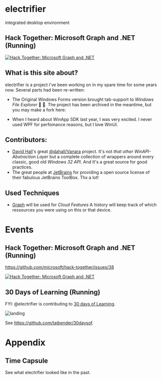 # electrifier
integrated desktop environment

## Hack Together: Microsoft Graph and .NET (Running)
[![Hack Together: Microsoft Graph and .NET](https://img.shields.io/badge/Microsoft%20-Hack--Together-orange?style=for-the-badge&logo=microsoft)](https://github.com/microsoft/hack-together)

## What is this site about?
electrifier is a project i've been working on in my spare time for some years now. Several parts had been re-written:

* The Original Windows Forms version brought tab-support to _Windows File Explorer_ 🙌 🎉.
The project has been archived in the meantime, but you may make a fork here:

* When I heard about WinApp SDK last year, I was very excited. I never used WPF for perfomance reasons, but I love WinUI.

## Contributors:

* [David Hall](https://github.com/dahall)'s great [@dahall/Vanara](https://github.com/dahall/Vanara) project. It's not _that other WinAPI-Abstraction Layer_ but a complete collection of wrappers around every classic, good old *Windows 32 API*. And It's a great source for good practices.
* The great people at [JetBrains](https://www.jetbrains.com/community/opensource/) for providing a open source license of their fabulous JetBrains ToolBox. Thx a lot!

## Used Techniques
* [Graph](https://developer.microsoft.com/de-de/graph/) will be used for _Cloud Features_
  A history will keep track of which ressources you were using on this or that device.
 

# Events
## Hack Together: Microsoft Graph and .NET (Running)

https://github.com/microsoft/hack-together/issues/38

[![Hack Together: Microsoft Graph and .NET](https://img.shields.io/badge/Microsoft%20-Hack--Together-orange?style=for-the-badge&logo=microsoft)](https://github.com/microsoft/hack-together)

## 30 Days of Learning (Running)

FYI: @electrifier is contributing to [30 days of Learning](https://github.com/tajbender/30daysof).

![landing](https://user-images.githubusercontent.com/10961499/222470044-30215bee-064b-4d05-80db-2698363a347f.png)

See https://github.com/tajbender/30daysof.

# Appendix

## Time Capsule

See what electrifier looked like in the past.
